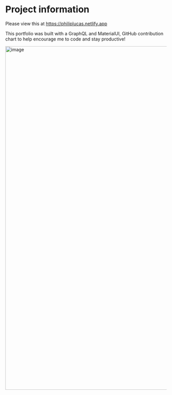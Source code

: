 # Project information 

Please view this at https://philiplucas.netlify.app

This portfolio was built with a GraphQL and MaterialUI, GitHub contribution chart to help encourage me to code and stay productive!

<img width="1073" alt="image" src="https://github.com/stuckinsnow/personal-portfolio/assets/126236947/4ced8671-a620-4d06-a05d-ca84c4a8b958">
